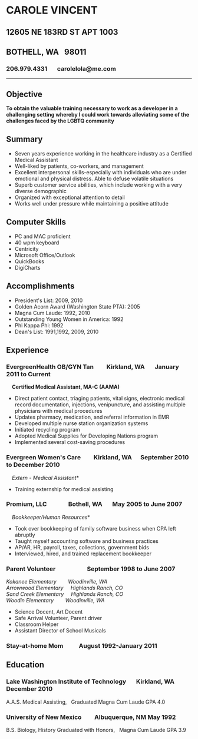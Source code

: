 
# CAROLE VINCENT
## 12605 NE 183RD ST APT 1003
## BOTHELL, WA &nbsp; 98011
### 206.979.4331 &nbsp; &nbsp; &nbsp; carolelola@me<span>.</span>com
***

## Objective
**To obtain the valuable training necessary to work as a developer in a challenging setting whereby I could work towards alleviating some of the challenges faced by the LGBTQ community**

## Summary
* Seven years experience working in the healthcare industry as a Certified Medical Assistant
* Well-liked by patients, co-workers, and management
* Excellent interpersonal skills-especially with individuals who are under emotional and physical distress. Able to defuse volatile situations
* Superb customer service abilities, which include working with a very diverse demographic
* Organized with exceptional attention to detail
* Works well under pressure while maintaining a positive attitude
## Computer Skills
 * PC and MAC proficient
* 40 wpm keyboard
* Centricity
* Microsoft Office/Outlook
* QuickBooks
* DigiCharts
## Accomplishments
* President's List: 2009, 2010
* Golden Acorn Award (Washington State PTA): 2005
* Magna Cum Laude: 1992, 2010
* Outstanding Young Women in America: 1992
* Phi Kappa Phi: 1992
* Dean's List: 1991,1992, 2009, 2010

## Experience

### **EvergreenHealth OB/GYN Tan**  &nbsp; &nbsp; &nbsp; &nbsp; Kirkland, WA	&nbsp; &nbsp; &nbsp; January 2011 to Current

&nbsp;&nbsp;&nbsp; **Certified Medical Assistant, MA-C (AAMA)**

* Direct patient contact, triaging patients, vital signs, electronic medical record documentation, injections, venipuncture, and assisting multiple physicians with medical procedures
* Updates pharmacy, medication, and referral information in EMR
* Developed multiple nurse station organization systems
* Initiated recycling program
* Adopted Medical Supplies for Developing Nations program
* Implemented several cost-saving procedures


### **Evergreen Women's Care** &nbsp; &nbsp; &nbsp; &nbsp; Kirkland, WA	&nbsp; &nbsp; &nbsp;September 2010 to December 2010

&nbsp;&nbsp;&nbsp; *Extern - Medical Assistant**

* Training externship for medical assisting


### **Promium, LLC** &nbsp; &nbsp; &nbsp; &nbsp; &nbsp; &nbsp; &nbsp; Bothell, WA	&nbsp; &nbsp; &nbsp; May 2005 to June 2007

&nbsp;&nbsp;&nbsp; *Bookkeeper/Human Resources**

* Took over bookkeeping of family software business when CPA left abruptly
* Taught myself accounting software and business practices
* AP/AR, HR, payroll, taxes, collections, government bids
* Interviewed, hired, and trained replacement bookkeeper


### **Parent Volunteer&nbsp; &nbsp; &nbsp; &nbsp; &nbsp; &nbsp; &nbsp; &nbsp; &nbsp; &nbsp; &nbsp; September 1998 to June 2007**  

*Kokanee Elementary &nbsp;&nbsp;&nbsp;&nbsp;&nbsp;&nbsp; Woodinville, WA*  
*Arrowwood Elementary &nbsp;&nbsp;&nbsp; Highlands Ranch, CO*  
*Sand Creek Elementary &nbsp;&nbsp;&nbsp; Highlands Ranch, CO*  
*Woodin Elementary &nbsp;&nbsp;&nbsp;&nbsp;&nbsp;&nbsp;&nbsp;Woodinville, WA*

* Science Docent, Art Docent
* Safe Arrival Volunteer, Parent driver
* Classroom Helper
* Assistant Director of School Musicals


### Stay-at-home Mom	&nbsp; &nbsp; &nbsp; &nbsp; &nbsp; August 1992-January 2011


## Education

### Lake Washington Institute of Technology  &nbsp; &nbsp; &nbsp; Kirkland, WA	December 2010
A.A.S. Medical Assisting, &nbsp; Graduated Magna Cum Laude GPA 4.0

### University of New Mexico  &nbsp; &nbsp; &nbsp; &nbsp; Albuquerque, NM	May 1992
B.S. Biology, History
Graduated with Honors, &nbsp; Magna Cum Laude GPA 3.9

